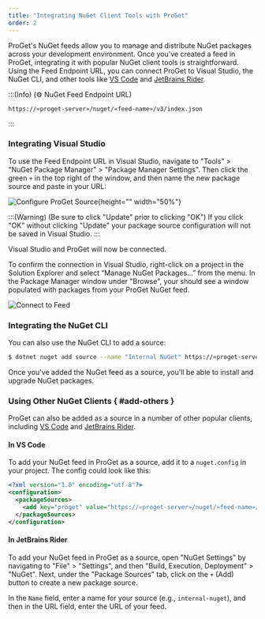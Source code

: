 ```yaml
---
title: "Integrating NuGet Client Tools with ProGet"
order: 2
---
```


ProGet's NuGet feeds allow you to manage and distribute NuGet packages across your development environment. Once you've created a feed in ProGet, integrating it with popular NuGet client tools is straightforward. Using the Feed Endpoint URL, you can connect ProGet to Visual Studio, the NuGet CLI, and other tools like [VS Code](https://code.visualstudio.com/) and [JetBrains Rider](https://www.jetbrains.com/rider/).

:::(Info) (⚙ NuGet Feed Endpoint URL)

```plaintext
https://«proget-server»/nuget/«feed-name»/v3/index.json
```
:::

### Integrating Visual Studio

To use the Feed Endpoint URL in Visual Studio, navigate to  "Tools" > "NuGet Package Manager" > "Package Manager Settings". Then click the green `+` in the top right of the window, and then name the new package source and paste in your URL:

![Configure ProGet Source](/resources/docs/visualstudio-configureresource.png){height="" width="50%"}

:::(Warning) (Be sure to click "Update" prior to clicking "OK")
If you click "OK" without clicking "Update" your package source configuration will not be saved in Visual Studio.
:::

Visual Studio and ProGet will now be connected.

To confirm the connection in Visual Studio, right-click on a project in the Solution Explorer and select “Manage NuGet Packages…” from the menu. In the Package Manager window under "Browse", your should see a window populated with packages from your ProGet NuGet feed.

![Connect to Feed](/resources/docs/visualstudio-connectedprogetfeed.png)

### Integrating the NuGet CLI

You can also use the NuGet CLI to add a source:

```bash
$ dotnet nuget add source --name "Internal NuGet" https://«proget-server»/nuget/«feed-name»
```

Once you've added the NuGet feed as a source, you'll be able to install and upgrade NuGet packages.

### Using Other NuGet Clients { #add-others }

ProGet can also be added as a source in a number of other popular clients, including [VS Code](https://code.visualstudio.com/) and [JetBrains Rider](https://www.jetbrains.com/rider/).

#### In VS Code

To add your NuGet feed in ProGet as a source, add it to a `nuget.config` in your project. The config could look like this:

```xml
<?xml version="1.0" encoding="utf-8"?>
<configuration>
  <packageSources>
    <add key="proget" value="https://«proget-server»/nuget/«feed-name»/v3/index.json" />
  </packageSources>
</configuration>
```

#### In JetBrains Rider

To add your NuGet feed in ProGet as a source, open "NuGet Settings" by navigating to "File" > "Settings", and then "Build, Execution, Deployment" > "NuGet". Next, under the "Package Sources" tab, click on the `+` (Add) button to create a new package source.

In the `Name` field, enter a name for your source (e.g., `internal-nuget`), and then in the URL field, enter the URL of your feed. 